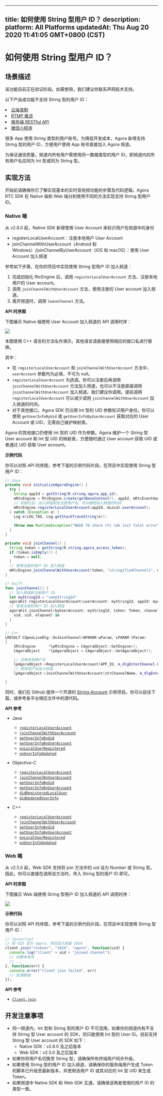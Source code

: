 
---
title: 如何使用 String 型用户 ID？
description: 
platform: All Platforms
updatedAt: Thu Aug 20 2020 11:41:05 GMT+0800 (CST)
---
# 如何使用 String 型用户 ID？
## 场景描述

<div class="alert warning">该功能目前正在验证阶段。如需使用，我们建议你联系声网技术支持。<p>以下产品或功能不支持 String 型的用户 ID：<li><a href="https://docs.agora.io/cn/cloud-recording/product_cloud_recording?platform=All%20Platforms">云端录制</a ><li><a href="https://docs.agora.io/cn/Interactive%20Broadcast/cdn_streaming_android?platform=Android">RTMP 推流</a ><li><a href="https://docs.agora.io/cn/Interactive%20Broadcast/rtc_restful_api?platform=All%20Platforms">服务端 RESTful API</a ><li><a href="https://docs.agora.io/cn/Interactive%20Broadcast/start_live_wechat?platform=微信小程序">微信小程序</a ></p></div>


很多 App 使用 String 类型的用户账号。为降低开发成本，Agora 新增支持 String 型的用户 ID，方便用户使用 App 账号直接加入 Agora 频道。

为保证通信质量，频道内所有用户需使用同一数据类型的用户 ID，即频道内的所有用户名应同为 Int 型或同为 String 型。

## 实现方法

开始前请确保你已了解实现基本的实时音视频功能的步骤及代码逻辑。Agora RTC SDK 在 Native 端和 Web 端分别使用不同的方法实现支持 String 型用户 ID。

### Native 端

从 v2.8.0 起，Native SDK 新增使用 User Account 来标识用户在频道中的身份

- registerLocalUserAccount：注册本地用户 User Account
- joinChannelWithUserAccount（Android 和 Windows）/joinChannelByUserAccount（iOS 和 macOS）：使用 User Account 加入频道

参考如下步骤，在你的项目中实现使用 String 型用户 ID 加入频道：

1. 完成初始化 RtcEngine 后，调用 `registerLocalUserAccount` 方法，注册本地用户的 User account。
2. 调用 `joinChannelWithUserAccount` 方法，使用注册的 User account 加入频道。
3. 离开频道时，调用 `leaveChannel` 方法。

**API 时序图**

下图展示 Native 端使用 User Account 加入频道的 API 调用时序：

![](https://web-cdn.agora.io/docs-files/1568708771646)

<div class="alert note">本图使用 C++ 语言的方法名作演示。其他语言请直接使用相应的接口名进行替换。</div>

其中：

- 在 `registerLocalUserAccount` 和 `joinChannelWithUserAccount` 方法中，`userAccount` 参数均为必填，不可为 null。
- `registerLocalUserAccount` 为选调。你可以注册后再调用 `joinChannelWithUserAccount` 方法加入频道，也可以不注册直接调用 `joinChannelWithUserAccount` 加入频道。我们建议你调用。提前调用 `registerLocalUserAccount` 可以减少调用 `joinChannelWithUserAccount` 加入频道的时间。
- 对于其他接口，Agora SDK 仍沿用 Int 型的 UID 参数标识用户身份。你可以使用 `getUserInfoByUid` 或 `getUserInfoByUserAccount` 获取对应的 User Account 或 UID，无需自己维护映射表。

Agora 的其他接口仍使用 Int 型的 UID 作为参数。Agora 维护一个 String 型 User account 和 Int 型 UID 的映射表，方便随时通过 User account 获取 UID 或者通过 UID 获取 User account。

**示例代码**

你可以对照 API 时序图，参考下面的示例代码片段，在项目中实现使用 String 型用户 ID：

```java
// Java
private void initializeAgoraEngine() {
  try {
    String appId = getString(R.string.agora_app_id);
    mRtcEngine = RtcEngine.create(getBaseContext(), appId, mRtcEventHandler);
    // 初始化后、加入频道前先注册用户名，可以缩短加入频道的时间
    mRtcEngine.registerLocalUserAccount(appId, mLocal.userAccount);
  } catch (Exception e) {
    Log.e(LOG_TAG, Log.getStackTraceString(e));
    
    throw new RuntimeException("NEED TO check rtc sdk init fatal error\n" + Log.getStackTraceString(e));
  }
}

private void joinChannel() {
  String token = getString(R.string.agora_access_token);
  if (token.isEmpty()) {
    token = null;
  }
  // 使用注册的用户 ID 加入频道
  mRtcEngine.joinChannelWithUserAccount(token, "stringifiedChannel1", mLocal.userAccount);
}
```

```swift
// Swift
func joinChannel() {
  // 加入频道前注册用户 ID
  let myStringId = "someStringId"
  agoraKit.registerLocalUserAccount(userAccount: myStringId, appId: myAppId)
  // 使用注册的用户 ID 加入频道
  agoraKit.joinChannel(byUserAccount: myStringId, token: Token, channelId: "demoChannel1") {
    sid, uid, elapsed) in
  }
}
```

```C++
// C++
LRESULT COpenLiveDlg::OnJoinChannel(WPARAM wParam, LPARAM lParam)
{
	IRtcEngine		*lpRtcEngine = CAgoraObject::GetEngine();
	CAgoraObject	*lpAgoraObject = CAgoraObject::GetAgoraObject();

	// 注册本地用户名
	lpAgoraObject->RegisterLocalUserAccount(APP_ID, m_dlgEnterChannel.GetStringUid());
	// 使用用户名加入频道
	lpAgoraObject->JoinChannelWithUserAccount(strChannelName, m_dlgEnterChannel.GetStringUid());
	
}
```


同时，我们在 Github 提供一个开源的 [String-Account](https://github.com/AgoraIO/Advanced-Video/tree/dev/backup/String-Account) 示例项目。你可以前往下载，或参考各平台相应文件中的源代码。

**API 参考**

- Java

	- [`registerLocalUserAccount`](https://docs.agora.io/cn/faqs/API%20Reference/java/classio_1_1agora_1_1rtc_1_1_rtc_engine.html#aa37ea6307e4d1513c0031084c16c9acb)
	- [`joinChannelWithUserAccount`](https://docs.agora.io/cn/faqs/API%20Reference/java/classio_1_1agora_1_1rtc_1_1_rtc_engine.html#a310dbe072dcaec3892c4817cafd0dd88)
	- [`getUserInfoByUid`](https://docs.agora.io/cn/faqs/API%20Reference/java/classio_1_1agora_1_1rtc_1_1_rtc_engine.html#a9a787b8d0784e196b08f6d0ae26ea19c)
	- [`getUserInfoByUserAccount`](https://docs.agora.io/cn/faqs/API%20Reference/java/classio_1_1agora_1_1rtc_1_1_rtc_engine.html#afd4119e2d9cc360a2b99eef56f74ae22)
	- [`onLocalUserRegistered`](https://docs.agora.io/cn/faqs/API%20Reference/java/classio_1_1agora_1_1rtc_1_1_i_rtc_engine_event_handler.html#aca1987909703d84c912e2f1e7f64fb0b)
	- [`onUserInfoUpdated`](https://docs.agora.io/cn/faqs/API%20Reference/java/classio_1_1agora_1_1rtc_1_1_i_rtc_engine_event_handler.html#aa3e9ead25f7999272d5700c427b2cb3d)

- Objective-C

	- [`registerLocalUserAccount`](https://docs.agora.io/cn/faqs/API%20Reference/oc/Classes/AgoraRtcEngineKit.html#//api/name/registerLocalUserAccount:appId:)
	- [`joinChannelByUserAccount`](https://docs.agora.io/cn/faqs/API%20Reference/oc/Classes/AgoraRtcEngineKit.html#//api/name/joinChannelByUserAccount:token:channelId:joinSuccess:)
	- [`getUserInfoByUid`](https://docs.agora.io/cn/faqs/API%20Reference/oc/Classes/AgoraRtcEngineKit.html#//api/name/getUserInfoByUid:withError:)
	- [`getUserInfoByUserAccount`](https://docs.agora.io/cn/faqs/API%20Reference/oc/Classes/AgoraRtcEngineKit.html#//api/name/getUserInfoByUserAccount:withError:)
	- [`didRegisteredLocalUser`](https://docs.agora.io/cn/faqs/API%20Reference/oc/Protocols/AgoraRtcEngineDelegate.html#//api/name/rtcEngine:didRegisteredLocalUser:withUid:)
	- [`didUpdatedUserInfo`](https://docs.agora.io/cn/faqs/API%20Reference/oc/Protocols/AgoraRtcEngineDelegate.html#//api/name/rtcEngine:didUpdatedUserInfo:withUid:)

- C++

	- [`registerLocalUserAccount`](https://docs.agora.io/cn/faqs/API%20Reference/cpp/classagora_1_1rtc_1_1_i_rtc_engine.html#a0d44b74ced4005ee86353c13186f870d)
	- [`joinChannelWithUserAccount`](https://docs.agora.io/cn/faqs/API%20Reference/cpp/classagora_1_1rtc_1_1_i_rtc_engine.html#a14f8c308c6c57c55653552b939a8527a)
	- [`getUserInfoByUid`](https://docs.agora.io/cn/faqs/API%20Reference/cpp/classagora_1_1rtc_1_1_i_rtc_engine.html#abf4572004e6ceb99ce0ff76a75c69d0b)
	- [`getUserInfoByUserAccount`](https://docs.agora.io/cn/faqs/API%20Reference/cpp/classagora_1_1rtc_1_1_i_rtc_engine.html#a4f75984d3c5de5f6e3e4d8bd81e3b409)
	- [`onLocalUserRegistered`](https://docs.agora.io/cn/faqs/API%20Reference/cpp/classagora_1_1rtc_1_1_i_rtc_engine_event_handler.html#a919404869f86412e1945c730e5219b20)
	- [`onUserInfoUpdated`](https://docs.agora.io/cn/faqs/API%20Reference/cpp/classagora_1_1rtc_1_1_i_rtc_engine_event_handler.html#ad086cc4d8e5555cc75a0ab264c16d5ff)

### Web 端

从 v2.5.0 起，Web SDK 支持将 join 方法中的 uid 设为 Number 或 String 型。因此，你可以直接在调用该方法时，传入 String 型的用户 ID 即可。

**API 时序图**

下图展示 Web 端使用 String 型用户 ID 加入频道的 API 调用时序：

![](https://web-cdn.agora.io/docs-files/1568875087634)

**示例代码**

你可以对照 API 时序图，参考下面的示例代码片段，在项目中实现使用 String 型用户 ID：

```javascript
// Javascript
// 将 UID 设为 agora，然后加入频道 1024
client.join("<token>", "1024", "agora", function(uid) {
  console.log("client" + uid + "joined channel");
  // 创建本地流
  // ...
}, function(err) {
  console.error("client join failed", err)
  // 处理报错
});
```

**API 参考**

- [`Client.join`](https://docs.agora.io/cn/faqs/API%20Reference/web/interfaces/agorartc.client.html#join)

## 开发注意事项

- 同一频道内，Int 型和 String 型的用户 ID 不可混用。如果你的频道内有不支持 String 型 User account 的 SDK，则只能使用 Int 型的 User ID。目前支持 String 型 User account 的 SDK 如下：
  - Native SDK：v2.8.0 及之后版本
  - Web SDK：v2.5.0 及之后版本
- 如果你将用户名切换至 String 型，请确保所有终端用户同步升级。
- 如果使用 String 型的用户 ID 加入频道，请确保你的服务端用户生成 Token 的脚本已升级至最新版本，并使用该用户 ID 或其对应的 Int 型 UID 来生成 Token。
- 如果频道中 Native SDK 和 Web SDK 互通，请确保该两者使用的用户 ID 的类型一致。

